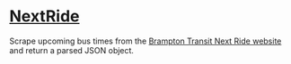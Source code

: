 # [NextRide](http://nextride.alykhan.com)

Scrape upcoming bus times from the [Brampton Transit Next Ride website](http://nextride.brampton.ca/mob/Home.aspx) and return a parsed JSON object.
